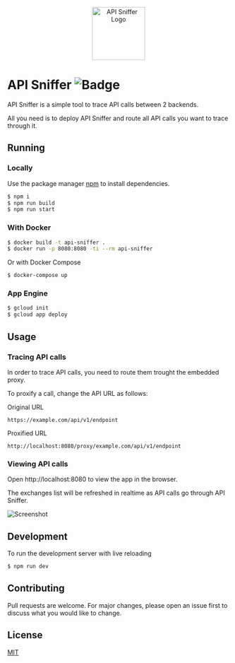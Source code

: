 <p align="center">
  <img width="120" src="https://user-images.githubusercontent.com/9282806/68468334-1a2f4e80-0218-11ea-941e-e6075adb2587.png" alt="API Sniffer Logo" />
</p>

# API Sniffer ![Badge](https://github.com/stefancosquer/api-sniffer/workflows/build/badge.svg)

API Sniffer is a simple tool to trace API calls between 2 backends.

All you need is to deploy API Sniffer and route all API calls you want to trace through it.

## Running

### Locally

Use the package manager [npm](https://nodejs.org) to install dependencies.

```bash
$ npm i
$ npm run build
$ npm run start
```

### With Docker

```bash
$ docker build -t api-sniffer .
$ docker run -p 8080:8080 -ti --rm api-sniffer
```
Or with Docker Compose
```bash
$ docker-compose up
```

### App Engine

```bash
$ gcloud init
$ gcloud app deploy
```

## Usage

### Tracing API calls 

In order to trace API calls, you need to route them trought the embedded proxy.

To proxify a call, change the API URL as follows:

Original URL
```http request
https://example.com/api/v1/endpoint
```

Proxified URL 
```http request
http://localhost:8080/proxy/example.com/api/v1/endpoint
```

### Viewing API calls

Open http://localhost:8080 to view the app in the browser.

The exchanges list will be refreshed in realtime as API calls go through API Sniffer. 

![Screenshot](https://user-images.githubusercontent.com/9282806/68213786-7d34a180-ffdc-11e9-8504-d829d4e6cdc5.png)


## Development

To run the development server with live reloading

```bash
$ npm run dev
```

## Contributing
Pull requests are welcome. For major changes, please open an issue first to discuss what you would like to change.

## License
[MIT](https://choosealicense.com/licenses/mit/)
